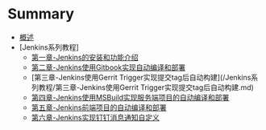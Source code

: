 ﻿# Summary

* [概述](SUMMARY.md)
* [Jenkins系列教程]
  * [第一章-Jenkins的安装和功能介绍](/Jenkins系列教程/第一章-Jenkins的安装和功能介绍.md)
  * [第二章-Jenkins使用Gitbook实现自动编译和部署](/Jenkins系列教程/第二章-Jenkins使用Gitbook实现自动编译和部署.md)
  * [第三章-Jenkins使用Gerrit Trigger实现提交tag后自动构建](/Jenkins系列教程/第三章-Jenkins使用Gerrit Trigger实现提交tag后自动构建.md)
  * [第四章-Jenkins使用MSBuild实现服务端项目的自动编译和部署](/Jenkins系列教程/第四章-Jenkins使用MSBuild实现服务端项目的自动编译和部署.md)
  * [第五章-Jenkins前端项目的自动编译和部署](/Jenkins系列教程/第五章-Jenkins前端项目的自动编译和部署.md)
  * [第六章-Jenkins实现钉钉消息通知自定义](/Jenkins系列教程/第六章-Jenkins实现钉钉消息通知自定义.md)
